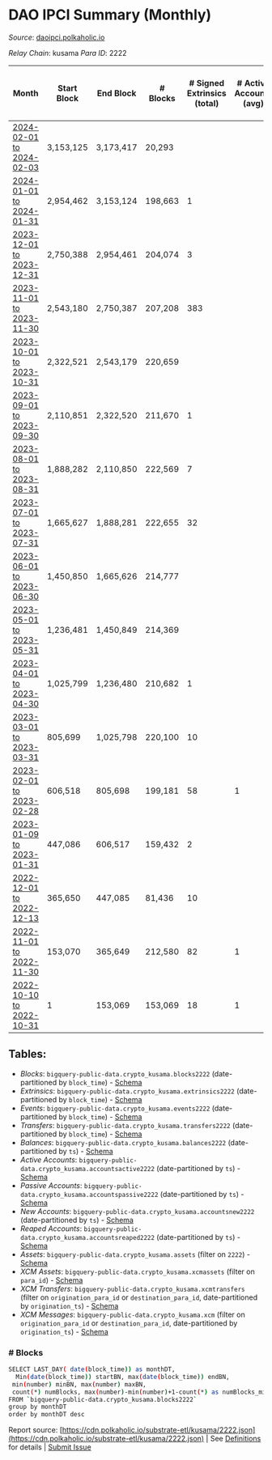 # DAO IPCI Summary (Monthly)

_Source_: [daoipci.polkaholic.io](https://daoipci.polkaholic.io)

*Relay Chain*: kusama
*Para ID*: 2222



| Month | Start Block | End Block | # Blocks | # Signed Extrinsics (total) | # Active Accounts (avg) | # Addresses with Balances (max) | Issues |
| ----- | ----------- | --------- | -------- | --------------------------- | ----------------------- | ------------------------------- | ------ |
| [2024-02-01 to 2024-02-03](/kusama/2222-daoipci/2024-02-29.md) | 3,153,125 | 3,173,417 | 20,293 |  |  | 901 | -   |   
| [2024-01-01 to 2024-01-31](/kusama/2222-daoipci/2024-01-31.md) | 2,954,462 | 3,153,124 | 198,663 | 1 |  | 901 | -   |   
| [2023-12-01 to 2023-12-31](/kusama/2222-daoipci/2023-12-31.md) | 2,750,388 | 2,954,461 | 204,074 | 3 |  | 901 | -   |   
| [2023-11-01 to 2023-11-30](/kusama/2222-daoipci/2023-11-30.md) | 2,543,180 | 2,750,387 | 207,208 | 383 |  | 900 | -   |   
| [2023-10-01 to 2023-10-31](/kusama/2222-daoipci/2023-10-31.md) | 2,322,521 | 2,543,179 | 220,659 |  |  | 899 | -   |   
| [2023-09-01 to 2023-09-30](/kusama/2222-daoipci/2023-09-30.md) | 2,110,851 | 2,322,520 | 211,670 | 1 |  | 900 | -   |   
| [2023-08-01 to 2023-08-31](/kusama/2222-daoipci/2023-08-31.md) | 1,888,282 | 2,110,850 | 222,569 | 7 |  | 900 | -   |   
| [2023-07-01 to 2023-07-31](/kusama/2222-daoipci/2023-07-31.md) | 1,665,627 | 1,888,281 | 222,655 | 32 |  | 898 | -   |   
| [2023-06-01 to 2023-06-30](/kusama/2222-daoipci/2023-06-30.md) | 1,450,850 | 1,665,626 | 214,777 |  |  | 892 | -   |   
| [2023-05-01 to 2023-05-31](/kusama/2222-daoipci/2023-05-31.md) | 1,236,481 | 1,450,849 | 214,369 |  |  | 892 | -   |   
| [2023-04-01 to 2023-04-30](/kusama/2222-daoipci/2023-04-30.md) | 1,025,799 | 1,236,480 | 210,682 | 1 |  | 892 | -   |   
| [2023-03-01 to 2023-03-31](/kusama/2222-daoipci/2023-03-31.md) | 805,699 | 1,025,798 | 220,100 | 10 |  | 891 | -   |   
| [2023-02-01 to 2023-02-28](/kusama/2222-daoipci/2023-02-28.md) | 606,518 | 805,698 | 199,181 | 58 | 1 | 890 | -   |   
| [2023-01-09 to 2023-01-31](/kusama/2222-daoipci/2023-01-31.md) | 447,086 | 606,517 | 159,432 | 2 |  | 890 | -   |   
| [2022-12-01 to 2022-12-13](/kusama/2222-daoipci/2022-12-31.md) | 365,650 | 447,085 | 81,436 | 10 |  | 890 | -   |   
| [2022-11-01 to 2022-11-30](/kusama/2222-daoipci/2022-11-30.md) | 153,070 | 365,649 | 212,580 | 82 | 1 | 890 | -   |   
| [2022-10-10 to 2022-10-31](/kusama/2222-daoipci/2022-10-31.md) | 1 | 153,069 | 153,069 | 18 | 1 | 885 | -   |   

## Tables:

* _Blocks_: `bigquery-public-data.crypto_kusama.blocks2222` (date-partitioned by `block_time`) - [Schema](/schema/balances.json)
* _Extrinsics_: `bigquery-public-data.crypto_kusama.extrinsics2222` (date-partitioned by `block_time`) - [Schema](/schema/extrinsics.json)
* _Events_: `bigquery-public-data.crypto_kusama.events2222` (date-partitioned by `block_time`) - [Schema](/schema/events.json)
* _Transfers_: `bigquery-public-data.crypto_kusama.transfers2222` (date-partitioned by `block_time`) - [Schema](/schema/transfers.json)
* _Balances_: `bigquery-public-data.crypto_kusama.balances2222` (date-partitioned by `ts`) - [Schema](/schema/balances.json)
* _Active Accounts_: `bigquery-public-data.crypto_kusama.accountsactive2222` (date-partitioned by `ts`) - [Schema](/schema/accountsactive.json)
* _Passive Accounts_: `bigquery-public-data.crypto_kusama.accountspassive2222` (date-partitioned by `ts`) - [Schema](/schema/accountspassive.json)
* _New Accounts_: `bigquery-public-data.crypto_kusama.accountsnew2222` (date-partitioned by `ts`) - [Schema](/schema/accountsnew.json)
* _Reaped Accounts_: `bigquery-public-data.crypto_kusama.accountsreaped2222` (date-partitioned by `ts`) - [Schema](/schema/accountsreaped.json)
* _Assets_: `bigquery-public-data.crypto_kusama.assets` (filter on `2222`) - [Schema](/schema/assets.json)
* _XCM Assets_: `bigquery-public-data.crypto_kusama.xcmassets` (filter on `para_id`) - [Schema](/schema/xcmassets.json)
* _XCM Transfers_: `bigquery-public-data.crypto_kusama.xcmtransfers` (filter on `origination_para_id` or `destination_para_id`, date-partitioned by `origination_ts`) - [Schema](/schema/xcmtransfers.json)
* _XCM Messages_: `bigquery-public-data.crypto_kusama.xcm` (filter on `origination_para_id` or `destination_para_id`, date-partitioned by `origination_ts`) - [Schema](/schema/xcm.json)

### # Blocks
```bash
SELECT LAST_DAY( date(block_time)) as monthDT,
  Min(date(block_time)) startBN, max(date(block_time)) endBN, 
 min(number) minBN, max(number) maxBN, 
 count(*) numBlocks, max(number)-min(number)+1-count(*) as numBlocks_missing 
FROM `bigquery-public-data.crypto_kusama.blocks2222` 
group by monthDT 
order by monthDT desc
```


Report source: [https://cdn.polkaholic.io/substrate-etl/kusama/2222.json](https://cdn.polkaholic.io/substrate-etl/kusama/2222.json) | See [Definitions](/DEFINITIONS.md) for details | [Submit Issue](https://github.com/colorfulnotion/substrate-etl/issues)
